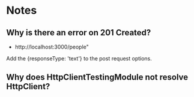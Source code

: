 # Notes

## Why is there an error on 201 Created?
- http://localhost:3000/people"

Add the {responseType: 'text'} to the post request options.

## Why does HttpClientTestingModule not resolve HttpClient?
